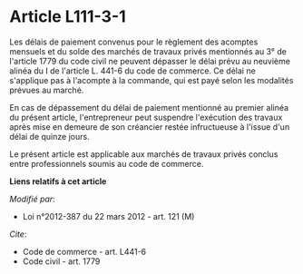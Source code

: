 # Article L111-3-1

Les délais de paiement convenus pour le règlement des acomptes mensuels et du solde des marchés de travaux privés mentionnés
au 3° de l'article 1779 du code civil ne peuvent dépasser le délai prévu au neuvième alinéa du I de l'article L. 441-6 du
code de commerce. Ce délai ne s'applique pas à l'acompte à la commande, qui est payé selon les modalités prévues au marché.

En cas de dépassement du délai de paiement mentionné au premier alinéa du présent article, l'entrepreneur peut suspendre
l'exécution des travaux après mise en demeure de son créancier restée infructueuse à l'issue d'un délai de quinze jours.

Le présent article est applicable aux marchés de travaux privés conclus entre professionnels soumis au code de commerce.

**Liens relatifs à cet article**

_Modifié par_:

  - Loi n°2012-387 du 22 mars 2012 - art. 121 (M)

_Cite_:

  - Code de commerce - art. L441-6
  - Code civil - art. 1779
